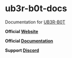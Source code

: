 
# ub3r-b0t-docs
Documentation for [UB3R-B0T](https://github.com/moiph/ub3r-b0t)
 
**Official [Website](https://ub3r-b0t.com/)**

**Official [Documentation](https://ub3r-b0t.com/docs/articles/intro.html)**

**Support [Discord](https://discord.gg/0t6waxpRf4xvyNHj)**
